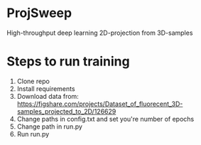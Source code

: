 # ProjSweep
High-throughput deep learning 2D-projection from 3D-samples


# Steps to run training
1. Clone repo
2. Install requirements
3. Download data from: https://figshare.com/projects/Dataset_of_fluorecent_3D-samples_projected_to_2D/126629
4. Change paths in config.txt and set you're number of epochs
5. Change path in run.py
6. Run run.py

